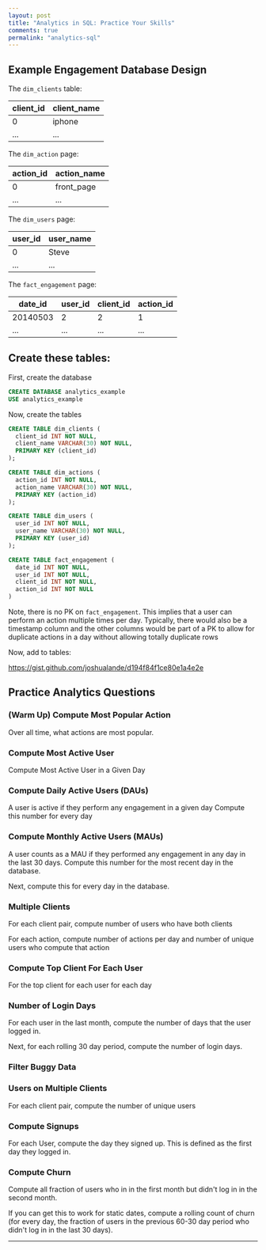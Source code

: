 ```yaml
---
layout: post
title: "Analytics in SQL: Practice Your Skills"
comments: true
permalink: "analytics-sql"
---
```


## Example Engagement Database Design

The `dim_clients` table:

| client_id | client_name |
| --------- | ----------- |
|         0 |      iphone |
|       ... |         ... |


The `dim_action` page:

| action_id | action_name |
| --------- | ----------- |
|         0 |  front_page |
|       ... |         ... |

The `dim_users` page:

| user_id | user_name |
| ------- | --------- |
|       0 |     Steve |
|     ... |       ... |


The `fact_engagement` page:

|  date_id | user_id | client_id | action_id |
| -------- | ------- | --------- | --------- |
| 20140503 |       2 |         2 |         1 |
|      ... |     ... |       ... |       ... |

## Create these tables:

First, create the database

```sql
CREATE DATABASE analytics_example
USE analytics_example
```

Now, create the tables

```sql
CREATE TABLE dim_clients (
  client_id INT NOT NULL,
  client_name VARCHAR(30) NOT NULL,
  PRIMARY KEY (client_id)
);

CREATE TABLE dim_actions (
  action_id INT NOT NULL,
  action_name VARCHAR(30) NOT NULL,
  PRIMARY KEY (action_id)
);

CREATE TABLE dim_users (
  user_id INT NOT NULL,
  user_name VARCHAR(30) NOT NULL,
  PRIMARY KEY (user_id)
);

CREATE TABLE fact_engagement (
  date_id INT NOT NULL,
  user_id INT NOT NULL,
  client_id INT NOT NULL,
  action_id INT NOT NULL
)
```
Note, there is no PK on `fact_engagement`. This implies that a user can 
perform an action multiple times per day.
Typically, there would also be a timestamp column and the other columns would be part of a PK to 
allow for duplicate actions in a day without allowing totally duplicate rows

Now, add to tables:


https://gist.github.com/joshualande/d194f84f1ce80e1a4e2e

## Practice Analytics Questions

### (Warm Up) Compute Most Popular Action

Over all time, what actions are most popular.

### Compute Most Active User 

Compute Most Active User in a Given Day

### Compute Daily Active Users (DAUs)

A user is active if they perform any engagement in a given day
Compute this number for every day

### Compute Monthly Active Users (MAUs)

A user counts as a MAU if they performed any engagement in any
day in the last 30 days. Compute this number for the most recent
day in the database.

Next, compute this for every day in the database.

### Multiple Clients

For each client pair, compute number of users who have both clients

For each action, compute number of actions per day and number of unique users who compute that action

### Compute Top Client For Each User

For the top client for each user for each day

### Number of Login Days

For each user in the last month, compute the number of days that the user logged in.

Next, for each rolling 30 day period, compute the number of login days.

### Filter Buggy Data

### Users on Multiple Clients

For each client pair, compute the
number of unique users

### Compute Signups

For each User, compute the day they signed up.
This is defined as the first day they logged in.

### Compute Churn

Compute all fraction of users who in in the first month but didn't
log in in the second month.

If you can get this to work for static dates, compute a rolling
count of churn (for every day, the fraction of users in the previous
60-30 day period who didn't log in in the last 30 days).

---

<!--
Popular Actions:

```sql
SELECT b.action_name, COUNT(a.action_id) AS num_action
FROM fact_engagement AS a
JOIN dim_actions AS b
ON a.action_id = b.action_id
GROUP BY a.action_id
```

DAUs:

```sql
SELECT date_id, COUNT(distinct user_id)
FROM fact_engagement
GROUP BY date_id
```

MAUs

```sql
SELECT date_id, COUNT(distinct user_id)
FROM fact_engagement AS a
JOIN fact_engagement AS b
ON XXX
GROUP BY a.date_id DESC
```

Top Client

```sql
SELECT *
FROM fact_engagement
GROUP BY (date_id, user_id)
```

-->
